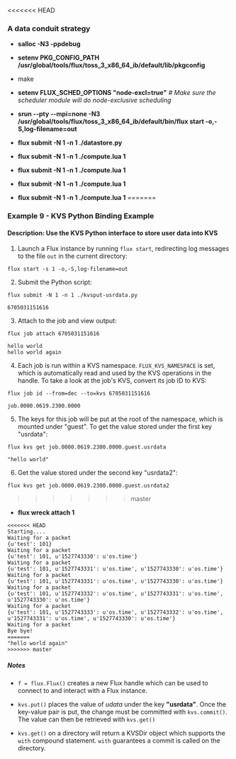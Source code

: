<<<<<<< HEAD
### A data conduit strategy

- **salloc -N3 -ppdebug**

- **setenv PKG_CONFIG_PATH /usr/global/tools/flux/toss_3_x86_64_ib/default/lib/pkgconfig**

- make

- **setenv FLUX_SCHED_OPTIONS "node-excl=true"** *# Make sure the scheduler module will do node-exclusive scheduling*

- **srun --pty --mpi=none -N3 /usr/global/tools/flux/toss_3_x86_64_ib/default/bin/flux start -o,-S,log-filename=out**

- **flux submit -N 1 -n 1 ./datastore.py**

- **flux submit -N 1 -n 1 ./compute.lua 1**
- **flux submit -N 1 -n 1 ./compute.lua 1**
- **flux submit -N 1 -n 1 ./compute.lua 1**
- **flux submit -N 1 -n 1 ./compute.lua 1**
=======
### Example 9 - KVS Python Binding Example

#### Description: Use the KVS Python interface to store user data into KVS

1. Launch a Flux instance by running `flux start`, redirecting log messages to the file `out` in the current directory:

`flux start -s 1 -o,-S,log-filename=out`

2. Submit the Python script:

`flux submit -N 1 -n 1 ./kvsput-usrdata.py`

```
6705031151616
```

3. Attach to the job and view output:

`flux job attach 6705031151616`

```
hello world
hello world again
```

4. Each job is run within a KVS namespace. `FLUX_KVS_NAMESPACE` is set, which is automatically read and used by the KVS operations in the handle. To take a look at the job's KVS, convert its job ID to KVS:

`flux job id --from=dec --to=kvs 6705031151616`

```
job.0000.0619.2300.0000
```

5. The keys for this job will be put at the root of the namespace, which is mounted under "guest". To get the value stored under the first key "usrdata":

`flux kvs get job.0000.0619.2300.0000.guest.usrdata`

```
"hello world"
```

6. Get the value stored under the second key "usrdata2":

`flux kvs get job.0000.0619.2300.0000.guest.usrdata2`
>>>>>>> master

- **flux wreck attach 1**
```
<<<<<<< HEAD
Starting....
Waiting for a packet
{u'test': 101}
Waiting for a packet
{u'test': 101, u'1527743330': u'os.time'}
Waiting for a packet
{u'test': 101, u'1527743331': u'os.time', u'1527743330': u'os.time'}
Waiting for a packet
{u'test': 101, u'1527743331': u'os.time', u'1527743330': u'os.time'}
Waiting for a packet
{u'test': 101, u'1527743332': u'os.time', u'1527743331': u'os.time', u'1527743330': u'os.time'}
Waiting for a packet
{u'test': 101, u'1527743333': u'os.time', u'1527743332': u'os.time', u'1527743331': u'os.time', u'1527743330': u'os.time'}
Waiting for a packet
Bye bye!
=======
"hello world again"
>>>>>>> master
```

##### Notes

- `f = flux.Flux()` creates a new Flux handle which can be used to connect to and interact with a Flux instance.

- `kvs.put()` places the value of _udata_ under the key **"usrdata"**. Once the key-value pair is put, the change must be committed with `kvs.commit()`. The value can then be retrieved with `kvs.get()`

- `kvs.get()` on a directory will return a KVSDir object which supports the `with` compound statement. `with` guarantees a commit is called on the directory.
